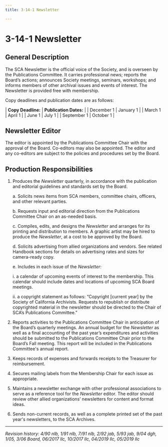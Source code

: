 ```yaml
---
title: 3-14-1 Newsletter

---
```


# 3-14-1 Newsletter

## General Description
 
The SCA Newsletter is the official voice of the Society, and is overseen by the Publications Committee. It carries professional news; reports the Board’s actions; announces Society meetings, seminars, workshops; and informs members of other archival issues and events of interest. The Newsletter is provided free with membership.

Copy deadlines and publication dates are as follows:

| **Copy Deadline:** | **Publication Dates:** |
| December 1         | January 1          |
| March 1	           | April 1            |
| June 1	           | July 1             |
| September 1	       | October 1          |

## Newsletter Editor

The editor is appointed by the Publications Committee Chair with the approval of the Board. Co-editors may also be appointed. The editor and any co-editors are subject to the policies and procedures set by the Board.

## Production Responsibilities

1. Produces the _Newsletter_ quarterly, in accordance with the publication and editorial guidelines and standards set by the Board.

   a. Solicits news items from SCA members, committee chairs, officers, and other relevant parties.

   b. Requests input and editorial direction from the Publications Committee Chair on an as-needed basis. 

   c. Compiles, edits, and designs the _Newsletter_ and arranges for its printing and distribution to members. A graphic artist may be hired to produce the _Newsletter_, at a cost to be approved by the Board.

   d. Solicits advertising from allied organizations and vendors. See related Handbook sections for details on advertising rates and sizes for camera-ready copy.

   e. Includes in each issue of the _Newsletter_:

      i. a calendar of upcoming events of interest to the membership. This calendar should include dates and locations of upcoming SCA Board meetings. 

      ii.	a copyright statement as follows: “Copyright [current year] by the Society of California Archivists. Requests to republish or distribute copyrighted material in the newsletter should be directed to the Chair of SCA’s Publications Committee.”

2. Reports activities to the Publications Committee Chair in anticipation of the Board’s quarterly meetings. An annual budget for the _Newsletter_ as well as a final accounting of the past year’s expenditures and activities should be submitted to the Publications Committee Chair prior to the Board’s Fall meeting. This report will be included in the Publications Committee's annual report.

3. Keeps records of expenses and forwards receipts to the Treasurer for reimbursement.

4. Secures mailing labels from the Membership Chair for each issue as appropriate.

5. Maintains a newsletter exchange with other professional associations to serve as a reference tool for the _Newsletter_ editor. The editor should review other allied organizations’ newsletters for content and format ideas.

6. Sends non-current records, as well as a complete printed set of the past year's newsletters, to the SCA Archives.

***

_Revision history: 4/90 nlb, 1/91 nlb, 7/91 nlb, 2/92 jab, 5/93 jab, 9/04 dgh, 1/05, 3/06 Board, 06/2017 llc, 10/2017 llc, 04/2019 llc, 05/2019 llc_
